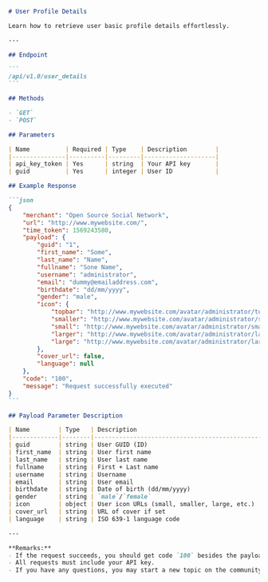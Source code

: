 ````markdown name=docs/endpoints/user_details.md
# User Profile Details

Learn how to retrieve user basic profile details effortlessly.

---

## Endpoint

```
/api/v1.0/user_details
```

## Methods

- `GET`
- `POST`

## Parameters

| Name          | Required | Type    | Description        |
|---------------|----------|---------|--------------------|
| api_key_token | Yes      | string  | Your API key       |
| guid          | Yes      | integer | User ID            |

## Example Response

```json
{
    "merchant": "Open Source Social Network",
    "url": "http://www.mywebsite.com/",
    "time_token": 1569243580,
    "payload": {
        "guid": "1",
        "first_name": "Some",
        "last_name": "Name",
        "fullname": "Sone Name",
        "username": "administrator",
        "email": "dummy@emailaddress.com",
        "birthdate": "dd/mm/yyyy",
        "gender": "male",
        "icon": {
            "topbar": "http://www.mywebsite.com/avatar/administrator/topbar/63607d3306a93f7b46fa6053804fb654.jpeg",
            "smaller": "http://www.mywebsite.com/avatar/administrator/smaller/6fccce7ebeed8588d2d8ea6b1885b2ab.jpeg",
            "small": "http://www.mywebsite.com/avatar/administrator/small/dffbce57613957579d1cb3e4bf75fe15.jpeg",
            "larger": "http://www.mywebsite.com/avatar/administrator/larger/7c98c47e931c1395dceb50ea5d745957.jpeg",
            "large": "http://www.mywebsite.com/avatar/administrator/large/90345a0b905421c38dcb554c465fcca7.jpeg"
        },
        "cover_url": false,
        "language": null
    },
    "code": "100",
    "message": "Request successfully executed"
}
```

## Payload Parameter Description

| Name        | Type   | Description                                         |
|-------------|--------|-----------------------------------------------------|
| guid        | string | User GUID (ID)                                      |
| first_name  | string | User first name                                     |
| last_name   | string | User last name                                      |
| fullname    | string | First + Last name                                   |
| username    | string | Username                                            |
| email       | string | User email                                          |
| birthdate   | string | Date of birth (dd/mm/yyyy)                          |
| gender      | string | `male`/`female`                                     |
| icon        | object | User icon URLs (small, smaller, large, etc.)        |
| cover_url   | string | URL of cover if set                                 |
| language    | string | ISO 639-1 language code                             |

---

**Remarks:**
- If the request succeeds, you should get code `100` besides the payload.
- All requests must include your API key.
- If you have any questions, you may start a new topic on the community.
````
